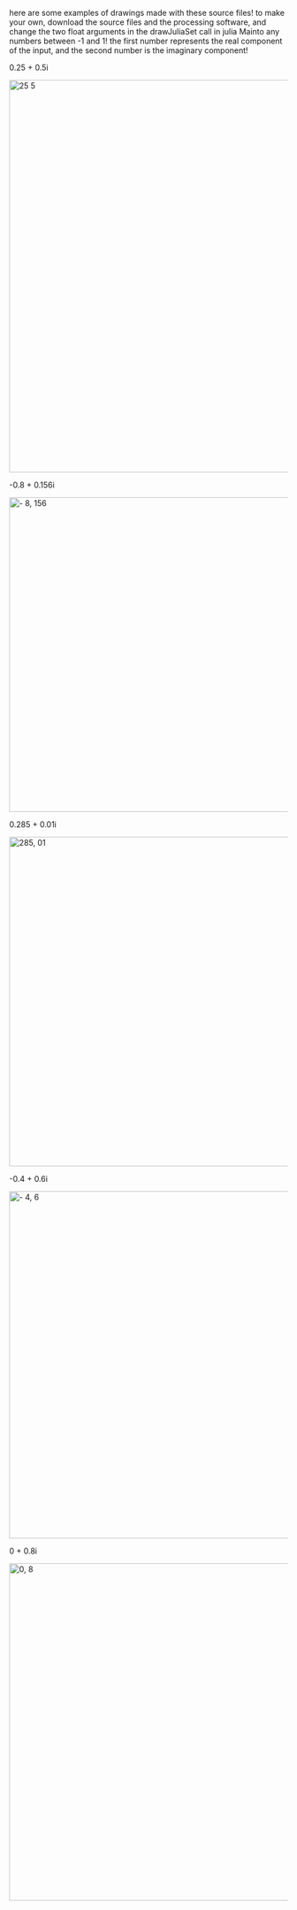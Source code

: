 here are some examples of drawings made with these source files! to make your own, download the source files and the processing software, and change the two float arguments in the
drawJuliaSet call in julia Mainto any numbers between -1 and 1! the first number represents the real component of the input, and the second number is the imaginary component!


0.25 + 0.5i

<img width="710" alt="25 5" src="https://github.com/averystraumann/generative-art/assets/101287035/c69849b4-7fc0-48a5-a173-fe977dafc06c">





-0.8 + 0.156i

<img width="569" alt="- 8, 156" src="https://github.com/averystraumann/generative-art/assets/101287035/37842d9b-995e-4316-8424-8eb161248ba5">





0.285 + 0.01i

<img width="596" alt="285, 01" src="https://github.com/averystraumann/generative-art/assets/101287035/acdc5b36-36b1-4c8a-bda0-bb7ffb8d6dbe">





-0.4 + 0.6i

<img width="628" alt="- 4, 6" src="https://github.com/averystraumann/generative-art/assets/101287035/98c83f1e-3353-4c4a-8b0d-b650e97d8dd7">





0 + 0.8i

<img width="610" alt="0, 8" src="https://github.com/averystraumann/generative-art/assets/101287035/0c28f982-8485-4a1d-9b23-18421b8521cf">

